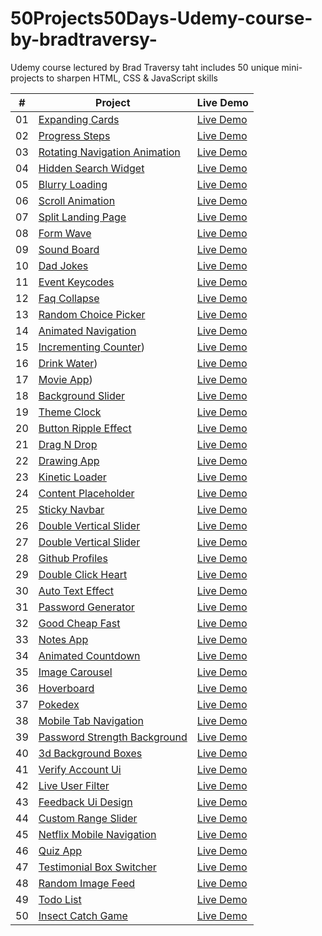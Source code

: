 # 50Projects50Days-Udemy-course-by-bradtraversy-
Udemy course lectured by Brad Traversy taht includes 50 unique mini-projects to sharpen HTML, CSS &amp; JavaScript skills

|  #  | Project                                                                                                                     | Live Demo                                                                         |
| :-: | --------------------------------------------------------------------------------------------------------------------------- | --------------------------------------------------------------------------------- |
| 01  | [Expanding Cards](https://github.com/zefbrito/50Projects50Days-Udemy-course-by-bradtraversy-/tree/main/Projeto%201%20-%20Expanding%20Cards)                             | [Live Demo](https://50projects50days.com/projects/expanding-cards/)               |
| 02  | [Progress Steps](https://github.com/zefbrito/50Projects50Days-Udemy-course-by-bradtraversy-/tree/main/Projeto%202%20-%20Progress%20Steps)                               | [Live Demo](https://50projects50days.com/projects/progress-steps/)                |
| 03  | [Rotating Navigation Animation](https://github.com/zefbrito/50Projects50Days-Udemy-course-by-bradtraversy-/tree/main/Projeto%203%20-%20Rotating%20Navigation)           | [Live Demo](https://50projects50days.com/projects/rotating-navigation-animation/) |
| 04  | [Hidden Search Widget](https://github.com/zefbrito/50Projects50Days-Udemy-course-by-bradtraversy-/tree/main/Projeto%204%20-%20Hidden%20Search)                         | [Live Demo](https://50projects50days.com/projects/hidden-search-widget/)          |
| 05  | [Blurry Loading](https://github.com/zefbrito/50Projects50Days-Udemy-course-by-bradtraversy-/tree/main/Projeto%205%20-%20Blurry%20Loading)                               | [Live Demo](https://50projects50days.com/projects/blurry-loading/)                |
| 06  | [Scroll Animation](https://github.com/zefbrito/50Projects50Days-Udemy-course-by-bradtraversy-/tree/main/Projeto%206%20-%20Scroll%20Animation)                           | [Live Demo](https://50projects50days.com/projects/scroll-animation/)              |
| 07  | [Split Landing Page](https://github.com/zefbrito/50Projects50Days-Udemy-course-by-bradtraversy-/tree/main/Projeto%207%20-%20Split%20Landing%20Page)                     | [Live Demo](https://50projects50days.com/projects/split-landing-page/)            |
| 08  | [Form Wave](https://github.com/zefbrito/50Projects50Days-Udemy-course-by-bradtraversy-/tree/main/Projeto%208%20-%20Form%20Wave%20Animation)                             | [Live Demo](https://50projects50days.com/projects/form-wave/)                     |
| 09  | [Sound Board](https://github.com/zefbrito/50Projects50Days-Udemy-course-by-bradtraversy-/tree/main/Projeto%209%20-%20Sound%20Board)                                     | [Live Demo](https://50projects50days.com/projects/sound-board/)                   |
| 10  | [Dad Jokes](https://github.com/zefbrito/50Projects50Days-Udemy-course-by-bradtraversy-/tree/main/Projeto%2010%20-Dad%20Jokes)                                           | [Live Demo](https://50projects50days.com/projects/dad-jokes/)                     |
| 11  | [Event Keycodes](https://github.com/zefbrito/50Projects50Days-Udemy-course-by-bradtraversy-/tree/main/Projeto%2011%20-%20Event%20KeyCodes)                               | [Live Demo](https://50projects50days.com/projects/event-keycodes/)                |
| 12  | [Faq Collapse](https://github.com/zefbrito/50Projects50Days-Udemy-course-by-bradtraversy-/tree/main/Projeto%2012%20-%20FAQ%20Collapse)                                  | [Live Demo](https://50projects50days.com/projects/faq-collapse/)                  |
| 13  | [Random Choice Picker](https://github.com/zefbrito/50Projects50Days-Udemy-course-by-bradtraversy-/tree/main/Projeto%2013%20-%20Random%20Choice%20Picker)                | [Live Demo](https://50projects50days.com/projects/random-choice-picker/)          |
| 14  | [Animated Navigation](https://github.com/zefbrito/50Projects50Days-Udemy-course-by-bradtraversy-/tree/main/Projeto%2014%20-%20Animated%20Navigation)                     | [Live Demo](https://50projects50days.com/projects/animated-navigation/)           |
| 15  | [Incrementing Counter](https://github.com/zefbrito/50Projects50Days-Udemy-course-by-bradtraversy-/tree/main/Projeto%2015%20-%20Increment%20Counter))                   | [Live Demo](https://50projects50days.com/projects/incrementing-counter/)          |
| 16  | [Drink Water](https://github.com/zefbrito/50Projects50Days-Udemy-course-by-bradtraversy-/tree/main/Projeto%2016%20-%20Drink%20Water))                                     | [Live Demo](https://50projects50days.com/projects/drink-water/)                   |
| 17  | [Movie App](https://github.com/zefbrito/50Projects50Days-Udemy-course-by-bradtraversy-/tree/main/Projeto%2017%20-%20Movie%20App))                                         | [Live Demo](https://50projects50days.com/projects/movie-app/)                     |
| 18  | [Background Slider](https://github.com/zefbrito/50Projects50Days-Udemy-course-by-bradtraversy-/tree/main/Projeto%2018%20-%20Background%20Slider)                         | [Live Demo](https://50projects50days.com/projects/background-slider/)             |
| 19  | [Theme Clock](https://github.com/zefbrito/50Projects50Days-Udemy-course-by-bradtraversy-/tree/main/Projeto%2019%20-%20Theme%20Clock)                                     | [Live Demo](https://50projects50days.com/projects/theme-clock/)                   |
| 20  | [Button Ripple Effect](https://github.com/zefbrito/50Projects50Days-Udemy-course-by-bradtraversy-/tree/main/Projeto%2020%20-%20Button%20Ripple%20Efect)                   | [Live Demo](https://50projects50days.com/projects/button-ripple-effect/)          |
| 21  | [Drag N Drop](https://github.com/zefbrito/50Projects50Days-Udemy-course-by-bradtraversy-/tree/main/Projeto%2021%20-%20Drag%20N%20Drop)                                   | [Live Demo](https://50projects50days.com/projects/drag-n-drop/)                   |
| 22  | [Drawing App](https://github.com/zefbrito/50Projects50Days-Udemy-course-by-bradtraversy-/tree/main/Projeto%2022%20-%20Drawing%20App)                                     | [Live Demo](https://50projects50days.com/projects/drawing-app/)                   |
| 23  | [Kinetic Loader](https://github.com/zefbrito/50Projects50Days-Udemy-course-by-bradtraversy-/tree/main/Projeto%2023%20-Kinetic%20CSS%20Loader)                             | [Live Demo](https://50projects50days.com/projects/kinetic-loader/)                |
| 24  | [Content Placeholder](https://github.com/zefbrito/50Projects50Days-Udemy-course-by-bradtraversy-/tree/main/Projeto%2024%20-%20Content%20Placeholder)                     | [Live Demo](https://50projects50days.com/projects/content-placeholder/)           |
| 25  | [Sticky Navbar]([https://github.com/zefbrito/50Projects50Days-Udemy-course-by-bradtraversy-/tree/main/Projeto%2025%20-%20Sticky%20NavBar)                                 | [Live Demo](https://50projects50days.com/projects/sticky-navbar/)                 |
| 26  | [Double Vertical Slider](https://github.com/zefbrito/50Projects50Days-Udemy-course-by-bradtraversy-/tree/main/Projeto%2026%20-%20Double%20Vertical%20Slider)             | [Live Demo](https://50projects50days.com/projects/double-vertical-slider/)        |
| 27 | [Double Vertical Slider](https://github.com/zefbrito/50Projects50Days-Udemy-course-by-bradtraversy-/tree/main/Projeto%2027%20-%20Toast%20Notification)                     | [Live Demo](https://50projects50days.com/projects/double-vertical-slider/)        |
| 28  | [Github Profiles](https://github.com/zefbrito/50Projects50Days-Udemy-course-by-bradtraversy-/tree/main/Projeto%2028%20-%20Github%20Profiles)                             | [Live Demo](https://50projects50days.com/projects/github-profiles/)               |
| 29  | [Double Click Heart](https://github.com/zefbrito/50Projects50Days-Udemy-course-by-bradtraversy-/tree/main/Projeto%2029%20-%20Double%20Heart%20Click)                     | [Live Demo](https://50projects50days.com/projects/double-click-heart/)            |
| 30  | [Auto Text Effect](https://github.com/zefbrito/50Projects50Days-Udemy-course-by-bradtraversy-/tree/main/Projeto%2030%20-%20Auto%20Text%20Effect)                         | [Live Demo](https://50projects50days.com/projects/auto-text-effect/)              |
| 31  | [Password Generator](https://github.com/zefbrito/50Projects50Days-Udemy-course-by-bradtraversy-/tree/main/Projeto%2031-%20Password%20Generator)                           | [Live Demo](https://50projects50days.com/projects/password-generator/)            |
| 32  | [Good Cheap Fast](https://github.com/zefbrito/50Projects50Days-Udemy-course-by-bradtraversy-/tree/main/Projeto%2032%20-%20Good%2C%20Cheap%2C%20Fast%20Checkboxes)                             | [Live Demo](https://50projects50days.com/projects/good-cheap-fast/)               |
| 33  | [Notes App](https://github.com/zefbrito/50Projects50Days-Udemy-course-by-bradtraversy-/tree/main/Projeto%2033-%20Notes%20App)                                             | [Live Demo](https://50projects50days.com/projects/notes-app/)                     |
| 34  | [Animated Countdown](https://github.com/zefbrito/50Projects50Days-Udemy-course-by-bradtraversy-/tree/main/Projeto%2034%20-%20Animated%20Countdown)                       | [Live Demo](https://50projects50days.com/projects/animated-countdown/)            |
| 35  | [Image Carousel](https://github.com/zefbrito/50Projects50Days-Udemy-course-by-bradtraversy-/tree/main/Projeto%2035%20-%20Image%20Carousel)                               | [Live Demo](https://50projects50days.com/projects/image-carousel/)                |
| 36  | [Hoverboard](https://github.com/zefbrito/50Projects50Days-Udemy-course-by-bradtraversy-/tree/main/Projeto%2036%20-%20Hoverboard)                                         | [Live Demo](https://50projects50days.com/projects/hoverboard/)                    |
| 37  | [Pokedex](https://github.com/zefbrito/50Projects50Days-Udemy-course-by-bradtraversy-/tree/main/Projeto%2037%20-%20Pok%C3%A9dex)                                           | [Live Demo](https://50projects50days.com/projects/pokedex/)                       |
| 38  | [Mobile Tab Navigation](https://github.com/zefbrito/50Projects50Days-Udemy-course-by-bradtraversy-/tree/main/Projeto%2038%20-%20Mobile%20Tab%20Navigation)               | [Live Demo](https://50projects50days.com/projects/mobile-tab-navigation/)         |
| 39  | [Password Strength Background](https://github.com/zefbrito/50Projects50Days-Udemy-course-by-bradtraversy-/tree/main/Projeto%2039%20-%20Password%20Strength%20Background)   | [Live Demo](https://50projects50days.com/projects/password-strength-background/)  |
| 40  | [3d Background Boxes](https://github.com/zefbrito/50Projects50Days-Udemy-course-by-bradtraversy-/tree/main/Projeto%2040%20-%203D%20Background%20Boxes)                   | [Live Demo](https://50projects50days.com/projects/3d-background-boxes/)           |
| 41  | [Verify Account Ui](https://github.com/zefbrito/50Projects50Days-Udemy-course-by-bradtraversy-/tree/main/Projeto%2041%20-%20Verify%20Account%20UI)                       | [Live Demo](https://50projects50days.com/projects/verify-account-ui/)             |
| 42  | [Live User Filter](https://github.com/zefbrito/50Projects50Days-Udemy-course-by-bradtraversy-/tree/main/Projeto%2042%20-%20Live%20User%20Filter)                         | [Live Demo](https://50projects50days.com/projects/live-user-filter/)              |
| 43  | [Feedback Ui Design](https://github.com/zefbrito/50Projects50Days-Udemy-course-by-bradtraversy-/tree/main/Projeto%2043%20-%20Feedback%20UI%20Design)                     | [Live Demo](https://50projects50days.com/projects/feedback-ui-design/)            |
| 44  | [Custom Range Slider](https://github.com/zefbrito/50Projects50Days-Udemy-course-by-bradtraversy-/tree/main/Projeto%2044%20-%20Custom%20Range%20Slider)                   | [Live Demo](https://50projects50days.com/projects/custom-range-slider/)           |
| 45  | [Netflix Mobile Navigation](https://github.com/zefbrito/50Projects50Days-Udemy-course-by-bradtraversy-/tree/main/Projeto%2045%20-%20Netflix%20Navigation)                 | [Live Demo](https://50projects50days.com/projects/netflix-mobile-navigation/)     |
| 46  | [Quiz App](https://github.com/zefbrito/50Projects50Days-Udemy-course-by-bradtraversy-/tree/main/Projeto%2046%20-%20Quizz%20App)                                           | [Live Demo](https://50projects50days.com/projects/quiz-app/)                      |
| 47  | [Testimonial Box Switcher](https://github.com/zefbrito/50Projects50Days-Udemy-course-by-bradtraversy-/tree/main/Projeto%2047%20-%20Testimonial%20Box%20Switcher)           | [Live Demo](https://50projects50days.com/projects/testimonial-box-switcher/)      |
| 48  | [Random Image Feed](https://github.com/zefbrito/50Projects50Days-Udemy-course-by-bradtraversy-/tree/main/Projeto%2048%20-%20Random%20Image%20Feed)                       | [Live Demo](https://50projects50days.com/projects/random-image-feed/)             |
| 49  | [Todo List](https://github.com/zefbrito/50Projects50Days-Udemy-course-by-bradtraversy-/tree/main/Projeto%2049%20-%20Todo%20List)                                         | [Live Demo](https://50projects50days.com/projects/todo-list/)                     |
| 50  | [Insect Catch Game](https://github.com/zefbrito/50Projects50Days-Udemy-course-by-bradtraversy-/tree/main/Projeto%2050%20-%20Insect%20Catch%20Game)                       | [Live Demo](https://50projects50days.com/projects/insect-catch-game/)             |
